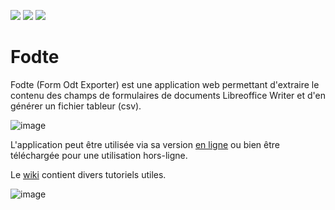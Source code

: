 <a href="https://degrangem.github.io/Fodte/"><img src="https://badgen.net/badge/Fodte/Version%20en%20ligne/0f81c1?icon=github"></a>
<a href="https://github.com/DegrangeM/Fodte/wiki"><img src="https://badgen.net/badge/Fodte/Wiki/0f81c1?icon=wiki"></a>
<a href="https://degrangem.github.io/Fpdfe/"><img src="https://badgen.net/badge/Fpdfe/Alternative pour pdf/d50000?icon=github"></a>



# Fodte

Fodte (Form Odt Exporter) est une application web permettant d'extraire le contenu des champs de formulaires de documents Libreoffice Writer et d'en générer un fichier tableur (csv).

![image](https://user-images.githubusercontent.com/53106394/111834455-eb3ce880-88f3-11eb-8f05-02942e8ba1ef.png)

L'application peut être utilisée via sa version [en ligne](https://degrangem.github.io/Fodte/) ou bien être téléchargée pour une utilisation hors-ligne.

Le [wiki](https://github.com/DegrangeM/Fodte/wiki) contient divers tutoriels utiles.

![image](https://user-images.githubusercontent.com/53106394/111541787-34186400-8771-11eb-91f6-848f938d700b.png)
